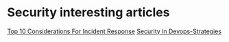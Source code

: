 # Security interesting articles
[Top 10 Considerations For Incident Response](https://www.owasp.org/images/b/bd/IR_Top_10_Considerations_-_Slides-v2.pdf)
[Security in Devops-Strategies](https://docs.google.com/presentation/d/1M4cx_zVFN7WCKybV2c7c8L0QG9gP5z78JAIELRhkVkg/edit#slide=id.p)
